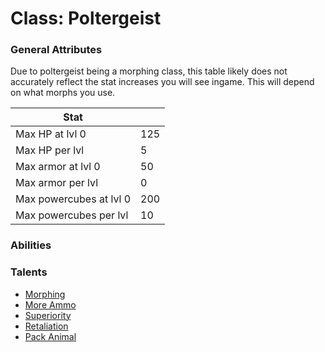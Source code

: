 Class: Poltergeist
======

### General Attributes

Due to poltergeist being a morphing class, this table
likely does not accurately reflect the stat increases
you will see ingame. This will depend on what morphs
you use.

| Stat                          |       |
| -------------                 | ---   |
| Max HP at lvl 0               | 125   |
| Max HP per lvl                | 5     |
| Max armor at lvl 0            | 50    |
| Max armor per lvl             | 0     |
| Max powercubes at lvl 0       | 200   |
| Max powercubes per lvl        | 10    |

### Abilities

### Talents
* [Morphing](../talents/morphing.md)
* [More Ammo](../talents/more_ammo.md)
* [Superiority](../talents/superiority.md)
* [Retaliation](../talents/retaliation.md)
* [Pack Animal](../talents/pack_animal.md)